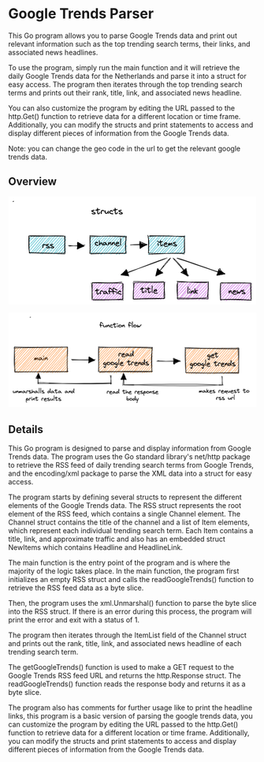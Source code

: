 # Google Trends Parser

This Go program allows you to parse Google Trends data and print out relevant information such as the top trending search terms, their links, and associated news headlines.

To use the program, simply run the main function and it will retrieve the daily Google Trends data for the Netherlands and parse it into a struct for easy access. The program then iterates through the top trending search terms and prints out their rank, title, link, and associated news headline.

You can also customize the program by editing the URL passed to the http.Get() function to retrieve data for a different location or time frame. Additionally, you can modify the structs and print statements to access and display different pieces of information from the Google Trends data.

Note: you can change the geo code in the url to get the relevant google trends data.

## Overview

![Structs](/images/structs.png "structs")

![Function Flow](/images/functionflow.png "function flow")

## Details

This Go program is designed to parse and display information from Google Trends data. The program uses the Go standard library's net/http package to retrieve the RSS feed of daily trending search terms from Google Trends, and the encoding/xml package to parse the XML data into a struct for easy access.

The program starts by defining several structs to represent the different elements of the Google Trends data. The RSS struct represents the root element of the RSS feed, which contains a single Channel element. The Channel struct contains the title of the channel and a list of Item elements, which represent each individual trending search term. Each Item contains a title, link, and approximate traffic and also has an embedded struct NewItems which contains Headline and HeadlineLink.

The main function is the entry point of the program and is where the majority of the logic takes place. In the main function, the program first initializes an empty RSS struct and calls the readGoogleTrends() function to retrieve the RSS feed data as a byte slice.

Then, the program uses the xml.Unmarshal() function to parse the byte slice into the RSS struct. If there is an error during this process, the program will print the error and exit with a status of 1.

The program then iterates through the ItemList field of the Channel struct and prints out the rank, title, link, and associated news headline of each trending search term.

The getGoogleTrends() function is used to make a GET request to the Google Trends RSS feed URL and returns the http.Response struct. The readGoogleTrends() function reads the response body and returns it as a byte slice.

The program also has comments for further usage like to print the headline links, this program is a basic version of parsing the google trends data, you can customize the program by editing the URL passed to the http.Get() function to retrieve data for a different location or time frame. Additionally, you can modify the structs and print statements to access and display different pieces of information from the Google Trends data.